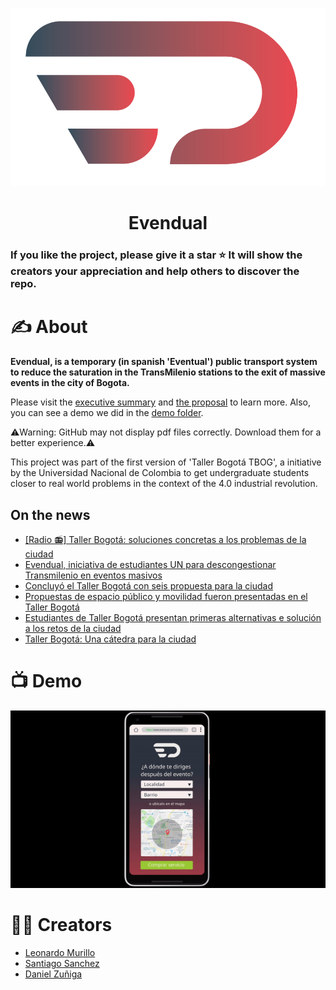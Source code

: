 <p align="center">
<img src="readme-resources/Logo.png" alt="Evendual logo">
</p>

<h1 align="center">Evendual</h1>

### If you like the project, please give it a star ⭐ It will show the creators your appreciation and help others to discover the repo.

# ✍️ About 

**Evendual, is a temporary (in spanish 'Eventual') public transport system to reduce the saturation in the TransMilenio stations to the exit of massive events in the city of Bogota.**

Please visit the [executive summary](https://github.com/dfzunigah/Evendual/blob/master/Executive%20summary%20%5BES%5D.pdf) and [the proposal](https://github.com/dfzunigah/Evendual/blob/master/EVENDUAL.pdf) to learn more. Also, you can see a demo we did in the [demo folder](https://github.com/dfzunigah/Evendual/tree/master/demo).

⚠️Warning: GitHub may not display pdf files correctly. Download them for a better experience.⚠️

This project was part of the first version of 'Taller Bogotá TBOG', a initiative by the Universidad Nacional de Colombia to get undergraduate students closer to real world problems in the context of the 4.0 industrial revolution.

## On the news

- [[Radio 📻] Taller Bogotá: soluciones concretas a los problemas de la ciudad](http://unradio.unal.edu.co/nc/detalle/cat/observatorio-de-gobierno-urbano/article/taller-bogota-soluciones-concretas-a-los-problemas-de-la-ciudad.html)
- [Evendual, iniciativa de estudiantes UN para descongestionar Transmilenio en eventos masivos](http://ieu.unal.edu.co/noticias-del-ieu/item/evendual-iniciativa-de-estudiantes-un-para-descongestionar-transmilenio-en-eventos-masivos)
- [Concluyó el Taller Bogotá con seis propuesta para la ciudad](http://ieu.unal.edu.co/noticias-del-ieu/item/concluyo-el-taller-bogota-con-seis-propuestas-para-la-ciudad)
- [Propuestas de espacio público y movilidad fueron presentadas en el Taller Bogotá](http://ieu.unal.edu.co/noticias-del-ieu/item/propuestas-de-espacio-publico-y-movilidad-fueron-presentadas-en-el-taller-bogota)
- [Estudiantes de Taller Bogotá presentan primeras alternativas e solución a los retos de la ciudad](http://ieu.unal.edu.co/noticias-del-ieu/item/estudiantes-de-taller-bogota-presentan-primeras-alternativas-de-solucion-a-los-retos-de-la-cidudad)
- [Taller Bogotá: Una cátedra para la ciudad](https://agenciadenoticias.unal.edu.co/detalle/article/taller-bogota-una-catedra-para-la-ciudad.html)


# 📺 Demo 

![](readme-resources/video.gif)

# 👨‍💻 Creators

- [Leonardo Murillo]()
- [Santiago Sanchez](https://linkedin.com/in/andrés-santiago-sánchez-peña-269192176)
- [Daniel Zuñiga](https://linkedin.com/in/dfzunigah)
